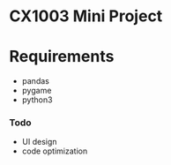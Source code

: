 # CX1003 Mini Project

# Requirements
* pandas
* pygame
* python3

### Todo
* UI design
* code optimization
